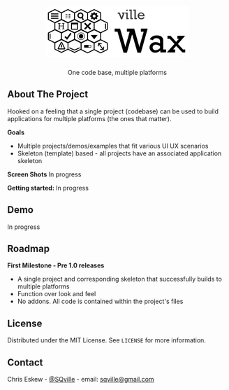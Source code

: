 <!-- PROJECT LOGO -->
<br />
<p align="center">
  <a href="https://github.com/sqville/ville.Wax">
    <img src="ville_Wax.png" alt="Logo">
  </a>

  <h3 align="center"></h3>

  <p align="center">
    One code base, multiple platforms
  </p>
</p>

<!-- ABOUT THE PROJECT -->
## About The Project

Hooked on a feeling that a single project (codebase) can be used to build applications for multiple platforms (the ones that matter).

**Goals**
* Multiple projects/demos/examples that fit various UI UX scenarios
* Skeleton (template) based - all projects have an associated application skeleton

**Screen Shots**
In progress

<!-- GETTING STARTED -->
**Getting started:**
In progress

<!-- DEMO -->
## Demo
In progress

<!-- ROADMAP -->
## Roadmap

**First Milestone - Pre 1.0 releases**
* A single project and corresponding skeleton that successfully builds to multiple platforms
* Function over look and feel
* No addons. All code is contained within the project's files

<!-- LICENSE -->
## License

Distributed under the MIT License. See `LICENSE` for more information.

<!-- CONTACT -->
## Contact

Chris Eskew - [@SQville](https://twitter.com/SQville) - email: sqville@gmail.com